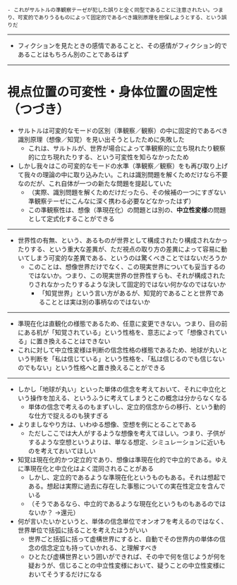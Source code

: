 	- これがサルトルの準観察テーゼが犯した誤りと全く同型であることに注意されたい。つまり、可変的でありうるものによって固定的であるべき識別原理を担保しようとする、という誤りだ

---

- フィクションを見たときの感情であることと、その感情がフィクション的であることはもちろん別のことであるはず

---

# 視点位置の可変性・身体位置の固定性（つづき）

- サルトルは可変的なモードの区別（準観察／観察）の中に固定的であるべき識別原理（想像／知覚）を見い出そうとしたために失敗した
	- これは、サルトルが、世界が場合によって準観察的に立ち現れたり観察的に立ち現れたりする、という可変性を知らなかったため
- しかし我々はこの可変的なモードの水準（準観察／観察）をも再び取り上げて我々の理論の中に取り込みたい。これは識別問題を解くためだけなら不要なのだが、これ自体が一つの新たな問題を提起していた
	- （実際、識別問題を解くためだけだったら、その候補の一つにすぎない準観察テーゼにこんなに深く携わる必要などなかったはず）
	- この準観察性は、想像（準現在化）の問題とは別の、**中立性変様**の問題として定式化することができる

---

- 世界性の有無、という、あるものが世界として構成されたり構成されなかったりする、という重大な差異が、ただ視点の取り方の差異によって容易に動いてしまう可変的な差異である、というのは驚くべきことではないだろうか
	- このことは、想像世界だけでなく、この現実世界についても妥当するのではないか。つまり、この現実世界の世界性すらも、それが構成されたりされなかったりするような決して固定的ではない何かなのではないか
	  - 「知覚世界」という言い方があるが、知覚的であることと世界であることとは実は別の事柄なのではないか

---
<!-- なんか違う気がする -->

- 準現在化は直観化の様態であるため、任意に変更できない。つまり、目の前にある机が「知覚されている」という性格を、意志によって「想像されている」に置き換えることはできない
- これに対して中立性変様は判断の信念性格の様態であるため、地球が丸いという判断を「私は信じている」という性格を、「私は信じるのでも信じないのでもない」という性格へと置き換えることができる

---

- しかし「地球が丸い」といった単体の信念を考えておいて、それに中立化という操作を加える、というふうに考えてしまうとこの概念は分からなくなる
	- 単体の信念で考えるのもまずいし、定立的信念からの移行、という動的な仕方で捉えるのも狭すぎる
- よりましなやり方は、いわゆる想像、空想を例にとることである
	- ただしここでは大人がするような想像を考えてほしい。つまり、子供がするような空想というよりは、単なる想定、シミュレーションに近いものを考えておいてほしい
- 知覚は現在化的かつ定立的であり、想像は準現在化的で中立的である。ゆえに準現在化と中立化はよく混同されることがある
	- しかし、定立的であるような準現在化というものもある。それは想起である。想起は実際に過去に存在した事態についての実在性定立を含んでいる
	- （そうであるなら、中立的であるような現在化というものもあるのではないか？ →還元）
- 何が言いたいかというと、単体の信念単位でオンオフを考えるのではなく、世界単位で括弧に括ることを考えたほうがいい
	-	世界ごと括弧に括って虚構世界にすると、自動でその世界内の単体の信念の信念定立も持っていかれる、と理解すべき
	- ひとたび虚構世界という囲いができれば、その中で何を信じようが何を疑おうが、信じることの中立性変様において、疑うことの中立性変様においてそうするだけになる
